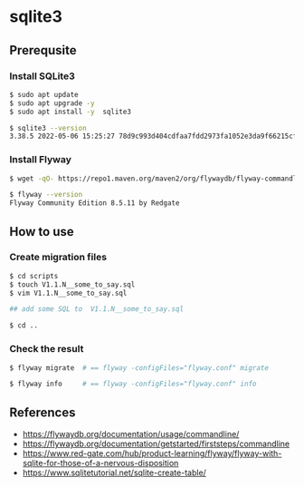 # sqlite3

## Prerequsite

### Install SQLite3

```bash
$ sudo apt update
$ sudo apt upgrade -y
$ sudo apt install -y  sqlite3

$ sqlite3 --version
3.38.5 2022-05-06 15:25:27 78d9c993d404cdfaa7fdd2973fa1052e3da9f66215cff9c5540ebe55c407d9fe
```

### Install Flyway

```bash
$ wget -qO- https://repo1.maven.org/maven2/org/flywaydb/flyway-commandline/8.5.12/flyway-commandline-8.5.12-linux-x64.tar.gz | tar xvz && sudo ln -s `pwd`/flyway-8.5.12/flyway /usr/local/bin

$ flyway --version
Flyway Community Edition 8.5.11 by Redgate
```

## How to use


### Create migration files 

```bash
$ cd scripts
$ touch V1.1.N__some_to_say.sql
$ vim V1.1.N__some_to_say.sql

## add some SQL to  V1.1.N__some_to_say.sql

$ cd ..
```


### Check the result 

```bash
$ flyway migrate  # == flyway -configFiles="flyway.conf" migrate

$ flyway info     # == flyway -configFiles="flyway.conf" info
```


## References

- https://flywaydb.org/documentation/usage/commandline/
- https://flywaydb.org/documentation/getstarted/firststeps/commandline
- https://www.red-gate.com/hub/product-learning/flyway/flyway-with-sqlite-for-those-of-a-nervous-disposition
- https://www.sqlitetutorial.net/sqlite-create-table/

